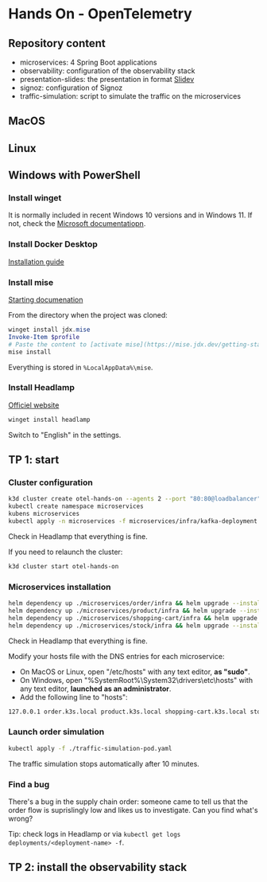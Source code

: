 # Hands On - OpenTelemetry

## Repository content

- microservices: 4 Spring Boot applications
- observability: configuration of the observability stack
- presentation-slides: the presentation in format [Slidev](https://sli.dev/)
- signoz: configuration of Signoz
- traffic-simulation: script to simulate the traffic on the microservices

## MacOS

## Linux

## Windows with PowerShell

### Install winget

It is normally included in recent Windows 10 versions and in Windows 11. If not, check the [Microsoft documentatiopn](https://learn.microsoft.com/fr-fr/windows/package-manager/winget/).

### Install Docker Desktop

[Installation guide](https://docs.docker.com/desktop/setup/install/windows-install/)

### Install mise

[Starting documenation](https://mise.jdx.dev/getting-started.html)

From the directory when the project was cloned:

```powershell
winget install jdx.mise
Invoke-Item $profile
# Paste the content to [activate mise](https://mise.jdx.dev/getting-started.html#activate-mise)
mise install
```

Everything is stored in `%LocalAppData%\mise`.

### Install Headlamp

[Officiel website](https://headlamp.dev/)

```powershell
winget install headlamp
```

Switch to "English" in the settings.

## TP 1: start

### Cluster configuration

```sh
k3d cluster create otel-hands-on --agents 2 --port "80:80@loadbalancer" --port "443:443@loadbalancer"
kubectl create namespace microservices
kubens microservices
kubectl apply -n microservices -f microservices/infra/kafka-deployment.yaml
```

Check in Headlamp that everything is fine.

If you need to relaunch the cluster:

```sh
k3d cluster start otel-hands-on
```

### Microservices installation

```sh
helm dependency up ./microservices/order/infra && helm upgrade --install order ./microservices/order/infra
helm dependency up ./microservices/product/infra && helm upgrade --install product ./microservices/product/infra
helm dependency up ./microservices/shopping-cart/infra && helm upgrade --install shopping-cart ./microservices/shopping-cart/infra
helm dependency up ./microservices/stock/infra && helm upgrade --install stock ./microservices/stock/infra
```

Check in Headlamp that everything is fine.

Modify your hosts file with the DNS entries for each microservice:

- On MacOS or Linux, open "/etc/hosts" with any text editor, **as "sudo"**.
- On Windows, open "%SystemRoot%\System32\drivers\etc\hosts" with any text editor, **launched as an administrator**.
- Add the following line to "hosts":

```txt
127.0.0.1 order.k3s.local product.k3s.local shopping-cart.k3s.local stock.k3s.local
```

### Launch order simulation

```sh
kubectl apply -f ./traffic-simulation-pod.yaml
```

The traffic simulation stops automatically after 10 minutes.

### Find a bug

There's a bug in the supply chain order: someone came to tell us that the order flow is suprislingly low and likes us to investigate. Can you find what's wrong?

Tip: check logs in Headlamp or via `kubectl get logs deployments/<deployment-name> -f`.

## TP 2: install the observability stack
